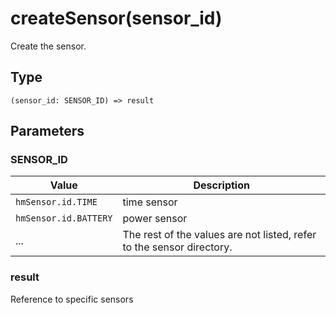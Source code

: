 
# createSensor(sensor\_id)

Create the sensor.

## Type[​](/docs/1.0/reference/device-app-api/hmSensor/createSensor/#type "Direct link to Type")

```
(sensor_id: SENSOR_ID) => result  

```
## Parameters[​](/docs/1.0/reference/device-app-api/hmSensor/createSensor/#parameters "Direct link to Parameters")

### SENSOR\_ID[​](/docs/1.0/reference/device-app-api/hmSensor/createSensor/#sensor_id "Direct link to SENSOR_ID")

| Value | Description |
| --- | --- |
| `hmSensor.id.TIME` | time sensor |
| `hmSensor.id.BATTERY` | power sensor |
| ... | The rest of the values are not listed, refer to the sensor directory. |

### result[​](/docs/1.0/reference/device-app-api/hmSensor/createSensor/#result "Direct link to result")

Reference to specific sensors

